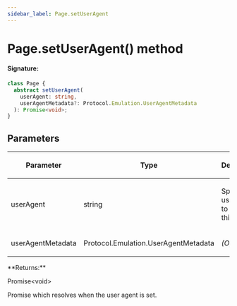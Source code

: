 ```yaml
---
sidebar_label: Page.setUserAgent
---
```


# Page.setUserAgent() method

#### Signature:

```typescript
class Page {
  abstract setUserAgent(
    userAgent: string,
    userAgentMetadata?: Protocol.Emulation.UserAgentMetadata
  ): Promise<void>;
}
```

## Parameters

<table><thead><tr><th>

Parameter

</th><th>

Type

</th><th>

Description

</th></tr></thead>
<tbody><tr><td>

userAgent

</td><td>

string

</td><td>

Specific user agent to use in this page

</td></tr>
<tr><td>

userAgentMetadata

</td><td>

Protocol.Emulation.UserAgentMetadata

</td><td>

_(Optional)_

</td></tr>
</tbody></table>
**Returns:**

Promise&lt;void&gt;

Promise which resolves when the user agent is set.
